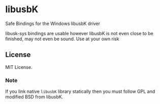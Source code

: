 # libusbK

Safe Bindings for the Windows libusbK driver

libusk-sys bindings are usable however libusbK is not even close to be finished, may not even be sound. Use at your own risk

## License

 MIT License.

### Note

If you link native `libusbK` library statically then you must follow GPL and modified BSD from libusbK.  
